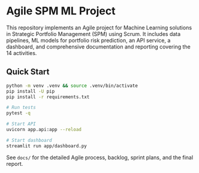 # Agile SPM ML Project

This repository implements an Agile project for Machine Learning solutions in Strategic Portfolio Management (SPM) using Scrum. It includes data pipelines, ML models for portfolio risk prediction, an API service, a dashboard, and comprehensive documentation and reporting covering the 14 activities.

## Quick Start

```bash
python -m venv .venv && source .venv/bin/activate
pip install -U pip
pip install -r requirements.txt

# Run tests
pytest -q

# Start API
uvicorn app.api:app --reload

# Start dashboard
streamlit run app/dashboard.py
```

See `docs/` for the detailed Agile process, backlog, sprint plans, and the final report.



